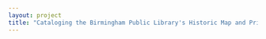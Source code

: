 ```yaml
--- 
layout: project 
title: "Cataloging the Birmingham Public Library's Historic Map and Print Collection" 
---
```



